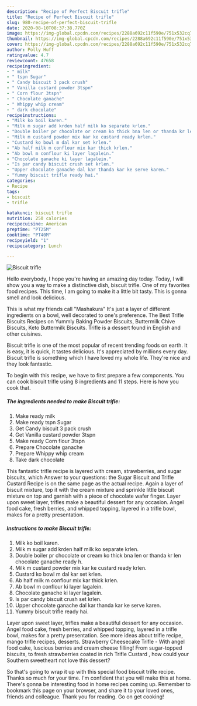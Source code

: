 ```yaml
---
description: "Recipe of Perfect Biscuit trifle"
title: "Recipe of Perfect Biscuit trifle"
slug: 980-recipe-of-perfect-biscuit-trifle
date: 2020-08-10T08:37:38.770Z
image: https://img-global.cpcdn.com/recipes/2288a692c11f590e/751x532cq70/biscuit-trifle-recipe-main-photo.jpg
thumbnail: https://img-global.cpcdn.com/recipes/2288a692c11f590e/751x532cq70/biscuit-trifle-recipe-main-photo.jpg
cover: https://img-global.cpcdn.com/recipes/2288a692c11f590e/751x532cq70/biscuit-trifle-recipe-main-photo.jpg
author: Polly Huff
ratingvalue: 4.7
reviewcount: 47658
recipeingredient:
- " milk"
- " tspn Sugar"
- " Candy biscuit 3 pack crush"
- " Vanilla custard powder 3tspn"
- " Corn flour 3tspn"
- " Chocolate ganache"
- " Whippy whip cream"
- " dark chocolate"
recipeinstructions:
- "Milk ko boil karen."
- "Milk m sugar add krden half milk ko separate krlen."
- "Double boiler pr chocolate or cream ko thick bna len or thanda kr len chocolate ganache ready h."
- "Milk m custard powder mix kar ke custard ready krlen."
- "Custard ko bowl m dal kar set krlen."
- "Ab half milk m conflour mix kar thick krlen."
- "Ab bowl m conflour ki layer lagalein."
- "Chocolate ganache ki layer lagalein."
- "Is par candy biscuit crush set krlen."
- "Upper chocolate ganache dal kar thanda kar ke serve karen."
- "Yummy biscuit trifle ready hai."
categories:
- Recipe
tags:
- biscuit
- trifle

katakunci: biscuit trifle 
nutrition: 250 calories
recipecuisine: American
preptime: "PT25M"
cooktime: "PT40M"
recipeyield: "1"
recipecategory: Lunch

---
```



![Biscuit trifle](https://img-global.cpcdn.com/recipes/2288a692c11f590e/751x532cq70/biscuit-trifle-recipe-main-photo.jpg)

Hello everybody, I hope you're having an amazing day today. Today, I will show you a way to make a distinctive dish, biscuit trifle. One of my favorites food recipes. This time, I am going to make it a little bit tasty. This is gonna smell and look delicious.

This is what my friends call &#34;Mashakura&#34; It&#39;s just a layer of different ingredients on a bowl, well decorated to one&#39;s preference. The Best Trifle Biscuits Recipes on Yummly Baking Powder Biscuits, Buttermilk Chive Biscuits, Keto Buttermilk Biscuits. Trifle is a dessert found in English and other cuisines.

Biscuit trifle is one of the most popular of recent trending foods on earth. It is easy, it is quick, it tastes delicious. It's appreciated by millions every day. Biscuit trifle is something which I have loved my whole life. They're nice and they look fantastic.


To begin with this recipe, we have to first prepare a few components. You can cook biscuit trifle using 8 ingredients and 11 steps. Here is how you cook that.

<!--inarticleads1-->

##### The ingredients needed to make Biscuit trifle:

1. Make ready  milk
1. Make ready  tspn Sugar
1. Get  Candy biscuit 3 pack crush
1. Get  Vanilla custard powder 3tspn
1. Make ready  Corn flour 3tspn
1. Prepare  Chocolate ganache
1. Prepare  Whippy whip cream
1. Take  dark chocolate


This fantastic trifle recipe is layered with cream, strawberries, and sugar biscuits, which Answer to your questions: the Sugar Biscuit and Trifle Custard Recipe is on the same page as the actual recipe. Again a layer of biscuit mixture, top it with the cream mixture and sprinkle little biscuit mixture on top and garnish with a piece of chocolate wafer finger. Layer upon sweet layer, trifles make a beautiful dessert for any occasion. Angel food cake, fresh berries, and whipped topping, layered in a trifle bowl, makes for a pretty presentation. 

<!--inarticleads2-->

##### Instructions to make Biscuit trifle:

1. Milk ko boil karen.
1. Milk m sugar add krden half milk ko separate krlen.
1. Double boiler pr chocolate or cream ko thick bna len or thanda kr len chocolate ganache ready h.
1. Milk m custard powder mix kar ke custard ready krlen.
1. Custard ko bowl m dal kar set krlen.
1. Ab half milk m conflour mix kar thick krlen.
1. Ab bowl m conflour ki layer lagalein.
1. Chocolate ganache ki layer lagalein.
1. Is par candy biscuit crush set krlen.
1. Upper chocolate ganache dal kar thanda kar ke serve karen.
1. Yummy biscuit trifle ready hai.


Layer upon sweet layer, trifles make a beautiful dessert for any occasion. Angel food cake, fresh berries, and whipped topping, layered in a trifle bowl, makes for a pretty presentation. See more ideas about trifle recipe, mango trifle recipes, desserts. Strawberry Cheesecake Trifle - With angel food cake, luscious berries and cream cheese filling! From sugar-topped biscuits, to fresh strawberries coated in rich Trifle Custard , how could your Southern sweetheart not love this dessert? 

So that's going to wrap it up with this special food biscuit trifle recipe. Thanks so much for your time. I'm confident that you will make this at home. There's gonna be interesting food in home recipes coming up. Remember to bookmark this page on your browser, and share it to your loved ones, friends and colleague. Thank you for reading. Go on get cooking!
